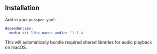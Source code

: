 ## Installation

Add in your `pubspec.yaml`:

```yaml
dependencies:
  media_kit_libs_macos_audio: ^1.1.4
```

This will automatically bundle required shared libraries for audio playback on macOS.
